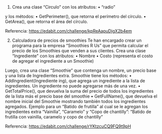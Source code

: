 1) Crea una clase “Circulo” con los atributos:
• “radio”

y los métodos:
• GetPerimeter(), que retorna el perímetro del círculo.
• GetArea(), que retorna el área del círculo.

Referencia: https://edabit.com/challenge/kpReAapuDjgX2b4em

2) Calculadora de precios de smoothies
Te han encargado crear un programa para la empresa “Smoothies R Us” que permita calcular el precio de los Smoothies que venden a sus clientes.
Crea una clase “Ingrediente" con los atributos:
• Nombre
• Costo (representa el costo de agregar el ingrediente a un Smoothie)

Luego, crea una clase “Smoothie” que contenga un nombre, un precio base y una lista de Ingredientes extra. 
Smoothie tiene los métodos:
• AddIngredient(Ingrediente ing), que agrega un ingrediente a la lista de ingredientes. Un ingrediente no puede agregarse más de una vez.
• GetTotalPrice(), que devuelva la suma del precio de todos los ingredientes de la lista más el precio base del smoothie
• GetFullName(), que devuelva el nombre inicial del Smoothie mostrando también todos los ingredientes agregados. Ejemplo para un “Batido de frutilla” al cual se le agregan los ingredientes extra “Vainilla”, “Caramelo” y “Copo de chantilly”: “Batido de frutilla con vainilla, caramelo y copo de chantilly”

Referencia: https://edabit.com/challenge/rYKtzcuCQ9FQ9t9pH

